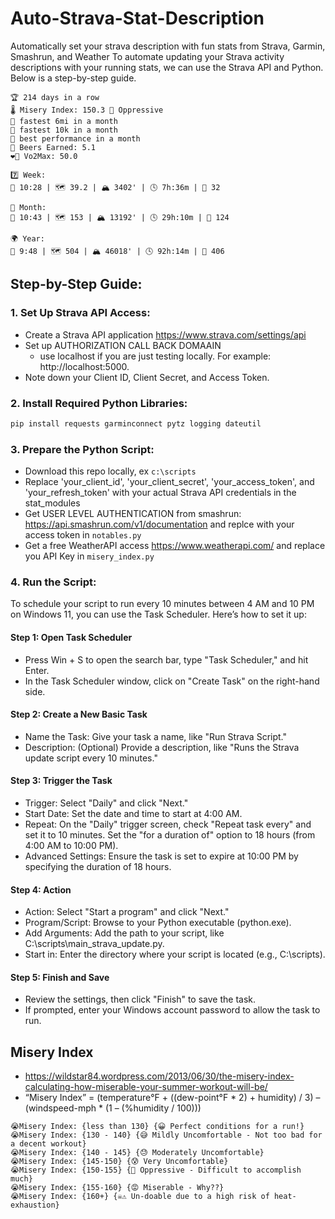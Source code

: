 # Auto-Strava-Stat-Description
Automatically set your strava description with fun stats from Strava, Garmin, Smashrun, and Weather
To automate updating your Strava activity descriptions with your running stats, we can use the Strava API and Python. Below is a step-by-step guide.
```
🏆 214 days in a row
🌡️ Misery Index: 150.3 🥵 Oppressive
🏅 fastest 6mi in a month
🏅 fastest 10k in a month
🏅 best performance in a month
🍺 Beers Earned: 5.1
❤️‍🔥 Vo2Max: 50.0

7️⃣ Week:
🏃 10:28 | 🗺️ 39.2 | 🏔️ 3402' | 🕓 7h:36m | 🍺 32

📅 Month:
🏃 10:43 | 🗺️ 153 | 🏔️ 13192' | 🕓 29h:10m | 🍺 124

🌍 Year:
🏃 9:48 | 🗺️ 504 | 🏔️ 46018' | 🕓 92h:14m | 🍺 406
```

## Step-by-Step Guide:
### 1. Set Up Strava API Access: 
* Create a Strava API application https://www.strava.com/settings/api
* Set up AUTHORIZATION CALL BACK DOMAAIN
  * use localhost if you are just testing locally. For example: http://localhost:5000.
* Note down your Client ID, Client Secret, and Access Token.

### 2. Install Required Python Libraries:
``` bash
pip install requests garminconnect pytz logging dateutil
```
### 3. Prepare the Python Script:
* Download this repo locally, ex `c:\scripts`
* Replace 'your_client_id', 'your_client_secret', 'your_access_token', and 'your_refresh_token' with your actual Strava API credentials in the stat_modules
* Get USER LEVEL AUTHENTICATION from smashrun: https://api.smashrun.com/v1/documentation and replce with your access token in `notables.py`
* Get a free WeatherAPI access https://www.weatherapi.com/ and replace you API Key in `misery_index.py`

### 4. Run the Script:
To schedule your script to run every 10 minutes between 4 AM and 10 PM on Windows 11, you can use the Task Scheduler. Here’s how to set it up:
#### Step 1: Open Task Scheduler
  * Press Win + S to open the search bar, type "Task Scheduler," and hit Enter.
  * In the Task Scheduler window, click on "Create Task" on the right-hand side.
#### Step 2: Create a New Basic Task
  * Name the Task: Give your task a name, like "Run Strava Script."
  * Description: (Optional) Provide a description, like "Runs the Strava update script every 10 minutes."
#### Step 3: Trigger the Task
  * Trigger: Select "Daily" and click "Next."
  * Start Date: Set the date and time to start at 4:00 AM.
  * Repeat: On the "Daily" trigger screen, check "Repeat task every" and set it to 10 minutes. Set the "for a duration of" option to 18 hours (from 4:00 AM to 10:00 PM).
  * Advanced Settings: Ensure the task is set to expire at 10:00 PM by specifying the duration of 18 hours.
#### Step 4: Action
  * Action: Select "Start a program" and click "Next."
  * Program/Script: Browse to your Python executable (python.exe).
  * Add Arguments: Add the path to your script, like C:\scripts\main_strava_update.py.
  * Start in: Enter the directory where your script is located (e.g., C:\scripts).
#### Step 5: Finish and Save
  * Review the settings, then click "Finish" to save the task.
  * If prompted, enter your Windows account password to allow the task to run.

## Misery Index
* https://wildstar84.wordpress.com/2013/06/30/the-misery-index-calculating-how-miserable-your-summer-workout-will-be/
* “Misery Index” = (temperature°F + ((dew-point°F * 2) + humidity) / 3) – (windspeed-mph * (1 – (%humidity / 100)))
```
😭Misery Index: {less than 130} {😀 Perfect conditions for a run!}
😭Misery Index: {130 - 140} {😅 Mildly Uncomfortable - Not too bad for a decent workout}
😭Misery Index: {140 - 145} {😓 Moderately Uncomfortable}
😭Misery Index: {145-150} {😰 Very Uncomfortable}
😭Misery Index: {150-155} {🥵 Oppressive - Difficult to accomplish much}
😭Misery Index: {155-160} {😡 Miserable - Why??}
😭Misery Index: {160+} {☠️⚠️ Un-doable due to a high risk of heat-exhaustion}
```
